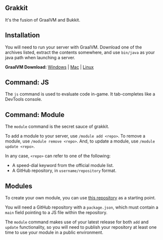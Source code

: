 ## Grakkit

It's the fusion of GraalVM and Bukkit.

## Installation

You will need to run your server with GraalVM. Download one of the archives listed, extract the contents somewhere, and use `bin/java` as your java path when launching a server.

**GraalVM Download:** [Windows](https://github.com/graalvm/graalvm-ce-builds/releases/download/vm-20.0.0/graalvm-ce-java11-windows-amd64-20.0.0.zip) | [Mac](https://github.com/graalvm/graalvm-ce-builds/releases/download/vm-20.0.0/graalvm-ce-java11-darwin-amd64-20.0.0.tar.gz) | [Linux](https://github.com/graalvm/graalvm-ce-builds/releases/download/vm-20.0.0/graalvm-ce-java11-linux-amd64-20.0.0.tar.gz)

## Command: JS

The `js` command is used to evaluate code in-game. It tab-completes like a DevTools console.

## Command: Module

The `module` command is the secret sauce of grakkit.

To add a module to your server, use `/module add <repo>`. To remove a module, use `/module remove <repo>`. And, to update a module, use `/module update <repo>`.

In any case, `<repo>` can refer to one of the following:

-   A speed-dial keyword from the official module list.
-   A GitHub repository, in `username/repository` format.

## Modules

To create your own module, you can use [this repository](https://github.com/hb432/grakkit-test/) as a starting point.

You will need a GitHub repository with a `package.json`, which must contain a `main` field pointing to a JS file within the repository.

The `module` command makes use of your latest release for both `add` and `update` functionality, so you will need to publish your repository at least one time to use your module in a public environment.
